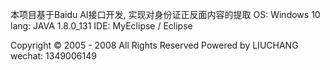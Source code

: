 本项目基于Baidu AI接口开发, 实现对身份证正反面内容的提取
OS: Windows 10
lang: JAVA 1.8.0_131
IDE: MyEclipse / Eclipse






Copyright © 2005 - 2008 All Rights Reserved Powered by LIUCHANG
wechat: 1349006149
